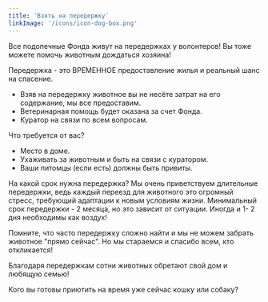 ```yaml
---
title: 'Взять на передержку'
linkImage: '/icons/icon-dog-box.png'
---
```


Все подопечные Фонда живут на передержках у волонтеров! Вы тоже можете помочь животным дождаться хозяина!

Передержка - это ВРЕМЕННОЕ предоставление жилья и реальный шанс на спасение.

- Взяв на передержку животное вы не несёте затрат на его содержание, мы все предоставим.
- Ветеринарная помощь будет оказана за счет Фонда.
- Куратор на связи по всем вопросам.

Что требуется от вас?

- Место в доме.
- Ухаживать за животным и быть на связи с куратором.
- Ваши питомцы (если есть) должны быть привиты.

На какой срок нужна передержка?
Мы очень приветствуем длительные передержки, ведь каждый переезд для животного это огромный стресс, требующий адаптации к новым условиям жизни. Минимальный срок передержки - 2 месяца, но это зависит от ситуации. Иногда и 1- 2 дня необходимы как воздух!

Помните, что часто передержку сложно найти и мы не можем забрать животное "прямо сейчас".
Но мы стараемся и спасибо всем, кто откликается!

Благодаря передержкам сотни животных обретают свой дом и любящую семью!

Кого вы готовы приютить на время уже сейчас кошку или собаку?
